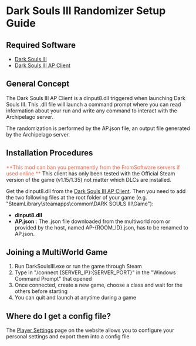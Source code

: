 # Dark Souls III Randomizer Setup Guide

## Required Software

- [Dark Souls III](https://store.steampowered.com/app/374320/DARK_SOULS_III/)
- [Dark Souls III AP Client](https://github.com/Marechal-L/Dark-Souls-III-Archipelago-client/releases)

## General Concept

The Dark Souls III AP Client is a dinput8.dll triggered when launching Dark Souls III. This .dll file will launch a command 
prompt where you can read information about your run and write any command to interact with the Archipelago server.  

The randomization is performed by the AP.json file, an output file generated by the Archipelago server.

## Installation Procedures

<span style="color:tomato">
**This mod can ban you permanently from the FromSoftware servers if used online.** 
</span>  
This client has only been tested with the Official Steam version of the game (v1.15/1.35) not matter which DLCs are installed.

Get the dinput8.dll from the [Dark Souls III AP Client](https://github.com/Marechal-L/Dark-Souls-III-Archipelago-client/releases).
Then you need to add the two following files at the root folder of your game (e.g. "SteamLibrary\steamapps\common\DARK SOULS III\Game"):
- **dinput8.dll**
- **AP.json** : The .json file downloaded from the multiworld room or provided by the host, named AP-{ROOM_ID}.json, has to be renamed to AP.json.

## Joining a MultiWorld Game

1. Run DarkSoulsIII.exe or run the game through Steam
2. Type in "/connect {SERVER_IP}:{SERVER_PORT}" in the "Windows Command Prompt" that opened
3. Once connected, create a new game, choose a class and wait for the others before starting
4. You can quit and launch at anytime during a game

## Where do I get a config file?

The [Player Settings](/games/Dark%20Souls%20III/player-settings) page on the website allows you to
configure your personal settings and export them into a config file

